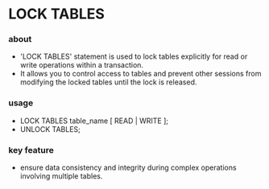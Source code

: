 # LOCK TABLES

### about

- 'LOCK TABLES' statement is used to lock tables explicitly for read or write operations within a transaction.
- It allows you to control access to tables and prevent other sessions from modifying the locked tables until the lock is released.


### usage

- LOCK TABLES table_name [ READ | WRITE ];
- UNLOCK TABLES;


### key feature

- ensure data consistency and integrity during complex operations involving multiple tables.